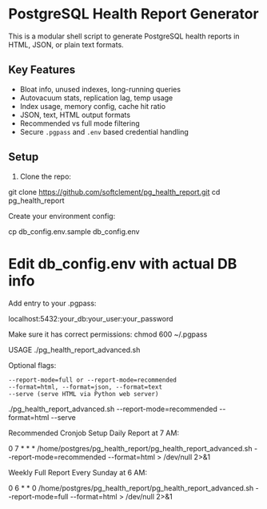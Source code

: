 # PostgreSQL Health Report Generator

This is a modular shell script to generate PostgreSQL health reports in HTML, JSON, or plain text formats.

##  Key Features

- Bloat info, unused indexes, long-running queries
- Autovacuum stats, replication lag, temp usage
- Index usage, memory config, cache hit ratio
- JSON, text, HTML output formats
- Recommended vs full mode filtering
- Secure `.pgpass` and `.env` based credential handling

##  Setup

1. Clone the repo:

git clone https://github.com/softclement/pg_health_report.git
cd pg_health_report


Create your environment config:

cp db_config.env.sample db_config.env
# Edit db_config.env with actual DB info

Add entry to your .pgpass:

localhost:5432:your_db:your_user:your_password

Make sure it has correct permissions:
chmod 600 ~/.pgpass


USAGE 
./pg_health_report_advanced.sh


Optional flags:

    --report-mode=full or --report-mode=recommended
    --format=html, --format=json, --format=text
    --serve (serve HTML via Python web server)


./pg_health_report_advanced.sh --report-mode=recommended --format=html --serve

Recommended Cronjob Setup
Daily Report at 7 AM:

0 7 * * * /home/postgres/pg_health_report/pg_health_report_advanced.sh --report-mode=recommended --format=html > /dev/null 2>&1

Weekly Full Report Every Sunday at 6 AM:

0 6 * * 0 /home/postgres/pg_health_report/pg_health_report_advanced.sh --report-mode=full --format=html > /dev/null 2>&1

